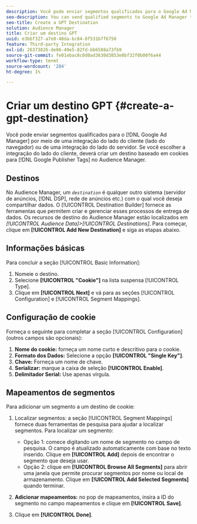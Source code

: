 ```yaml
---
description: Você pode enviar segmentos qualificados para o Google Ad Manager por meio de uma integração do lado do cliente (lado do navegador) ou uma integração do lado do servidor. Se você escolher a integração do lado do cliente, deverá criar um destino baseado em cookies para as Tags do Google Publisher no Audience Manager.
seo-description: You can send qualified segments to Google Ad Manager through a client-side (browser-side) integration, or a server-side integration. If you choose the client-side integration, you must create a cookie-based destination for Google Publisher Tags in Audience Manager.
seo-title: Create a GPT Destination
solution: Audience Manager
title: Criar um destino GPT
uuid: e3bbf327-a7e0-48da-bc84-8f531b7f6750
feature: Third-party Integration
exl-id: 26373826-de06-49e5-82fd-bb6588a73fb9
source-git-commit: fe01ebac8c0d0ad3630d3853e0bf32f0b00f6a44
workflow-type: tm+mt
source-wordcount: '284'
ht-degree: 1%

---
```


# Criar um destino GPT {#create-a-gpt-destination}

Você pode enviar segmentos qualificados para o [!DNL Google Ad Manager] por meio de uma integração do lado do cliente (lado do navegador) ou de uma integração do lado do servidor. Se você escolher a integração do lado do cliente, deverá criar um destino baseado em cookies para [!DNL Google Publisher Tags] no Audience Manager.

## Destinos

No Audience Manager, um *`destination`* é qualquer outro sistema (servidor de anúncios, [!DNL DSP], rede de anúncios etc.) com o qual você deseja compartilhar dados. O [!UICONTROL Destination Builder] fornece as ferramentas que permitem criar e gerenciar esses processos de entrega de dados. Os recursos de destino do Audience Manager estão localizados em *[!UICONTROL Audience Data]>[!UICONTROL Destinations]*. Para começar, clique em **[!UICONTROL Add New Destination]** e siga as etapas abaixo.

## Informações básicas

Para concluir a seção [!UICONTROL Basic Information]:

1. Nomeie o destino.
1. Selecione **[!UICONTROL "Cookie"]** na lista suspensa [!UICONTROL Type].
1. Clique em **[!UICONTROL Next]** e vá para as seções [!UICONTROL Configuration] e [!UICONTROL Segment Mappings].

## Configuração de cookie

Forneça o seguinte para completar a seção [!UICONTROL Configuration] (outros campos são opcionais):

1. **Nome do cookie:** forneça um nome curto e descritivo para o cookie.
1. **Formato dos Dados:** Selecione a opção **[!UICONTROL "Single Key"]**.
1. **Chave:** Forneça um nome de chave.
1. **Serializar:** marque a caixa de seleção **[!UICONTROL Enable]**.
1. **Delimitador Serial:** Use apenas vírgula.

## Mapeamentos de segmentos

Para adicionar um segmento a um destino de cookie:

1. Localizar segmentos: a seção [!UICONTROL Segment Mappings] fornece duas ferramentas de pesquisa para ajudar a localizar segmentos. Para localizar um segmento:

   * Opção 1: comece digitando um nome de segmento no campo de pesquisa. O campo é atualizado automaticamente com base no texto inserido. Clique em **[!UICONTROL Add]** depois de encontrar o segmento que deseja usar.
   * Opção 2: clique em **[!UICONTROL Browse All Segments]** para abrir uma janela que permite procurar segmentos por nome ou local de armazenamento. Clique em **[!UICONTROL Add Selected Segments]** quando terminar.

1. **Adicionar mapeamentos:** no pop de mapeamentos, insira a ID do segmento no campo mapeamentos e clique em **[!UICONTROL Save]**.

1. Clique em **[!UICONTROL Done]**.
